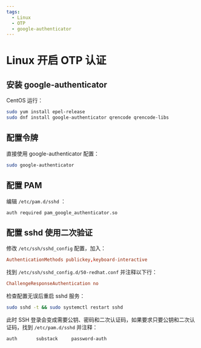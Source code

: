 ```yaml
---
tags:
  - Linux
  - OTP
  - google-authenticator
---
```


# Linux 开启 OTP 认证

## 安装 google-authenticator

CentOS 运行：

```bash
sudo yum install epel-release
sudo dnf install google-authenticator qrencode qrencode-libs
```

## 配置令牌

直接使用 google-authenticator 配置：

```bash
sudo google-authenticator
```

## 配置 PAM

编辑 `/etc/pam.d/sshd` ：

```pam
auth required pam_google_authenticator.so
```

## 配置 sshd 使用二次验证

修改 `/etc/ssh/sshd_config` 配置，加入：

```conf
AuthenticationMethods publickey,keyboard-interactive
```

找到 `/etc/ssh/sshd_config.d/50-redhat.conf` 并注释以下行：

```conf
ChallengeResponseAuthentication no
```

检查配置无误后重启 sshd 服务：

```bash
sudo sshd -t && sudo systemctl restart sshd
```

此时 SSH 登录会变成需要公钥、密码和二次认证码，如果要求只要公钥和二次认证码，找到 `/etc/pam.d/sshd` 并注释：

```pam
auth       substack     password-auth
```
